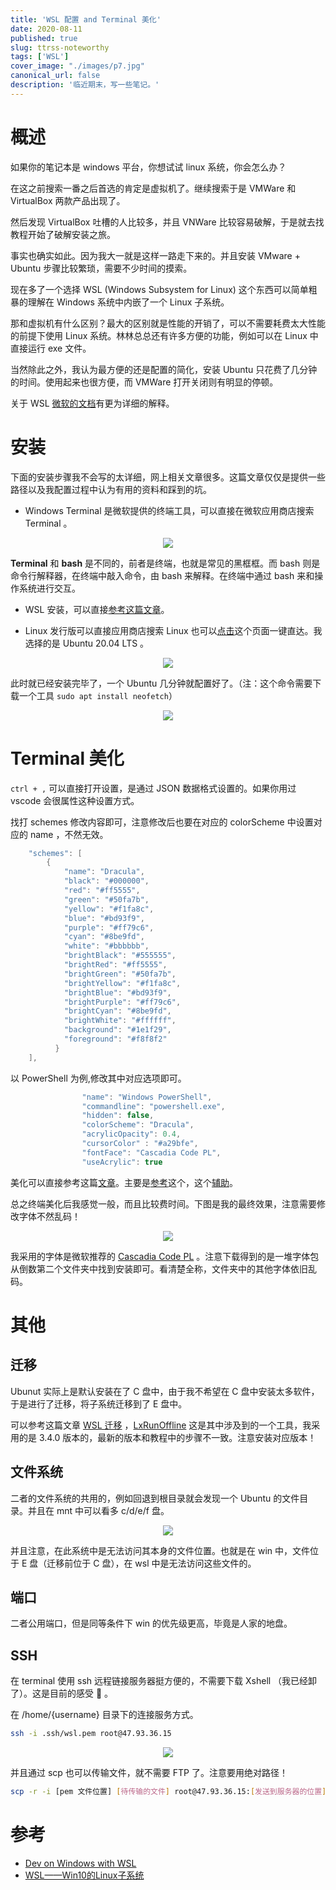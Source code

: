 ```yaml
---
title: 'WSL 配置 and Terminal 美化'
date: 2020-08-11
published: true
slug: ttrss-noteworthy
tags: ['WSL']
cover_image: "./images/p7.jpg"
canonical_url: false
description: '临近期末，写一些笔记。'
---
```


# 概述

如果你的笔记本是 windows 平台，你想试试 linux 系统，你会怎么办？

在这之前搜索一番之后首选的肯定是虚拟机了。继续搜索于是 VMWare 和 VirtualBox 两款产品出现了。

然后发现 VirtualBox 吐槽的人比较多，并且 VNWare 比较容易破解，于是就去找教程开始了破解安装之旅。

事实也确实如此。因为我大一就是这样一路走下来的。并且安装 VMware + Ubuntu 步骤比较繁琐，需要不少时间的摸索。

现在多了一个选择 WSL (Windows Subsystem for Linux) 这个东西可以简单粗暴的理解在 Windows 系统中内嵌了一个 Linux 子系统。

那和虚拟机有什么区别？最大的区别就是性能的开销了，可以不需要耗费太大性能的前提下使用 Linux 系统。林林总总还有许多方便的功能，例如可以在 Linux 中直接运行 exe 文件。

当然除此之外，我认为最方便的还是配置的简化，安装 Ubuntu 只花费了几分钟的时间。使用起来也很方便，而 VMWare 打开关闭则有明显的停顿。

关于 WSL [微软的文档](https://docs.microsoft.com/en-us/windows/wsl/)有更为详细的解释。

# 安装

下面的安装步骤我不会写的太详细，网上相关文章很多。这篇文章仅仅是提供一些路径以及我配置过程中认为有用的资料和踩到的坑。

* Windows Terminal 是微软提供的终端工具，可以直接在微软应用商店搜索 Terminal 。

<div align="center"><img src="https://gitee.com/weijiew/pic/raw/master/img/20200811220045.png"/></div>

**Terminal** 和 **bash** 是不同的，前者是终端，也就是常见的黑框框。而 bash 则是命令行解释器，在终端中敲入命令，由 bash 来解释。在终端中通过 bash 来和操作系统进行交互。

* WSL 安装，可以直接[参考这篇文章](https://zhuanlan.zhihu.com/p/34885182)。

* Linux 发行版可以直接应用商店搜索 Linux 也可以[点击](https://aka.ms/wslstore)这个页面一键直达。我选择的是 Ubuntu 20.04 LTS 。

<div align="center"><img src="https://gitee.com/weijiew/pic/raw/master/img/20200811220301.png"/></div>

此时就已经安装完毕了，一个 Ubuntu 几分钟就配置好了。（注：这个命令需要下载一个工具 `sudo apt install neofetch`）

<div align="center"><img src="https://gitee.com/weijiew/pic/raw/master/img/20200811222200.png"/></div>

# Terminal 美化

`ctrl + ,` 可以直接打开设置，是通过 JSON 数据格式设置的。如果你用过 vscode 会很属性这种设置方式。

找打 schemes 修改内容即可，注意修改后也要在对应的 colorScheme 中设置对应的 name ，不然无效。

```cpp
    "schemes": [
        {
            "name": "Dracula",
            "black": "#000000",
            "red": "#ff5555",
            "green": "#50fa7b",
            "yellow": "#f1fa8c",
            "blue": "#bd93f9",
            "purple": "#ff79c6",
            "cyan": "#8be9fd",
            "white": "#bbbbbb",
            "brightBlack": "#555555",
            "brightRed": "#ff5555",
            "brightGreen": "#50fa7b",
            "brightYellow": "#f1fa8c",
            "brightBlue": "#bd93f9",
            "brightPurple": "#ff79c6",
            "brightCyan": "#8be9fd",
            "brightWhite": "#ffffff",
            "background": "#1e1f29",
            "foreground": "#f8f8f2"
          }
    ],
```

以 PowerShell 为例,修改其中对应选项即可。

```cpp
                "name": "Windows PowerShell",
                "commandline": "powershell.exe",
                "hidden": false,
                "colorScheme": "Dracula",
                "acrylicOpacity": 0.4,
                "cursorColor" : "#a29bfe",
                "fontFace": "Cascadia Code PL",
                "useAcrylic": true

```

美化可以直接参考这篇[文章](https://dowww.spencerwoo.com/1.2/2-cli/2-1-terminal.html#windows-terminal)。主要是[参考](https://docs.microsoft.com/en-us/windows/terminal/tutorials/powerline-setup)这个，这个[辅助](https://sspai.com/post/52868)。

总之终端美化后我感觉一般，而且比较费时间。下图是我的最终效果，注意需要修改字体不然乱码！

<div align="center"><img src="https://gitee.com/weijiew/pic/raw/master/img/20200811223609.png"/></div>

我采用的字体是微软推荐的 [Cascadia Code PL](https://github.com/microsoft/cascadia-code/releases) 。注意下载得到的是一堆字体包从倒数第二个文件夹中找到安装即可。看清楚全称，文件夹中的其他字体依旧乱码。

# 其他

## 迁移

Ubunut 实际上是默认安装在了 C 盘中，由于我不希望在 C 盘中安装太多软件，于是进行了迁移，将子系统迁移到了 E 盘中。

可以参考这篇文章 [WSL 迁移](https://blog.csdn.net/Jioho_chen/article/details/103988647) ，[LxRunOffline](https://github.com/DDoSolitary/LxRunOffline/releases/download/v3.4.0/LxRunOffline-v3.4.0.zip) 这是其中涉及到的一个工具，我采用的是 3.4.0 版本的，最新的版本和教程中的步骤不一致。注意安装对应版本！

## 文件系统

二者的文件系统的共用的，例如回退到根目录就会发现一个 Ubuntu 的文件目录。并且在 mnt 中可以看多 c/d/e/f 盘。

<div align="center"><img src="https://gitee.com/weijiew/pic/raw/master/img/20200811224815.png"/></div>

并且注意，在此系统中是无法访问其本身的文件位置。也就是在 win 中，文件位于 E 盘（迁移前位于 C 盘），在 wsl 中是无法访问这些文件的。

## 端口

二者公用端口，但是同等条件下 win 的优先级更高，毕竟是人家的地盘。

## SSH

在 terminal 使用 ssh 远程链接服务器挺方便的，不需要下载 Xshell （我已经卸了）。这是目前的感受 🍢 。

在 /home/{username} 目录下的连接服务方式。

```bash
ssh -i .ssh/wsl.pem root@47.93.36.15
```

<div align="center"><img src="https://gitee.com/weijiew/pic/raw/master/img/20200811225906.png"/></div>

并且通过 scp 也可以传输文件，就不需要 FTP 了。注意要用绝对路径！

```bash
scp -r -i [pem 文件位置] [待传输的文件] root@47.93.36.15:[发送到服务器的位置]
```

# 参考

* [Dev on Windows with WSL](https://dowww.spencerwoo.com/)
* [WSL——Win10的Linux子系统](https://zhuanlan.zhihu.com/p/34885203)